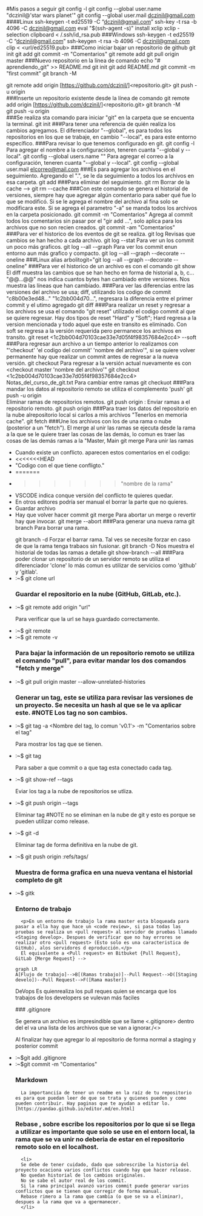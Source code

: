 #Mis pasos a seguir
    git config -l
    git config --global user.name "dczinil@'star wars planet'"
    git config --global user.mail <dczinil@gmail.com>
####Linux
    ssh-keygen -t ed25519 -C “dczinil@gmail.com”
    ssh-key -t rsa -b 4096 -C <dczinil@gmail.com>
    eval "$(ssh-agent -s)"
    install xclip
    xclip -selection clipboard < /.ssh/id_rsa.pub
###Windows
    ssh-keygen -t ed25519 -C “dczinil@gmail.com”
    ssh-keygen -t rsa -b 4096 -C <dczinil@gmail.com>
    clip < <url/ed25519.pub>
###Como iniciar bajar un repositorio de github
    git init
    git add <url>
    git commit -m "Comentarios"
    git remote add <url>
    git pull origin master
###Nuevo repositorio en la línea de comando
    echo "# aprendiendo_git" >> README.md
    git init
    git add README.md
    git commit -m "first commit"
    git branch -M <main o master>
    git remote add origin [https://github.com/dczinil/]<repositorio.git>
    git push -u origin <main o master>
###Inserte un repositorio existente desde la línea de comando
    git remote add origin [https://github.com/dczinil/]<repositorio.git>
    git branch -M <main o master>
    git push -u origin <main o master>
###Se realiza sta comando para iniciar "git" en la carpeta que se encuenta la terminal.
    git init
###Para tener una referencia de quién realiza los cambios agregamos. El diferenciador "--global", es para todos los repositorios en los que se trabaje, en cambio "--local", es para este entorno específico.
###Para revisar lo que tenemos configurado en git.
    git config -l
Para agregar el nombre a la configuracióon, teneren cuanta "--global y --local".
    git config --global users.name "<Nombre del usuario>"
Para agregar el correo a la configuración, teneren cuanta "--global y --local".
    git config --global user.mail <elcorreo@mail.com>
###Es para agregar los archivos en el seguimiento. Agregando el ".", se le da seguimiento a todos los archivos en esa carpeta.
    git add <Url Archivos>
###Para eliminar del seguimiento.
    git rm <Url Archivo>
Borrar de la cache -->
    git rm <Url Archivo> --cache
###Con este comando se genera el historial de versiones, siempre hay que agregar algún comentario para saber qué fue lo que se modificó. Si se le agrega el nombre del archivo al fina solo se modificara este. Si se agrega el parametro "-a" se manda todos los archivos en la carpeta posicionado.
    git commit -m "Comentarios"
Agrega al commit todos los comentarios sin pasar por el "gir add ...", solo aplica para los archivos que no son recien creados.
git commit -am "Comentarios"
###Para ver el historico de los eventos de git se realiza. 
    git log
Revisas que cambios se han hecho a cada archivo.
    git log --stat
Para ver un los commit un poco más graficos.
    git log --all --graph 
Para ver los commit enun entorno aun más grafico y compacto.
    git log --all --graph --decorate --oneline
###Linux
    alias arbolitogit="git log --all --graph --decorate --oneline"
###Para ver el historico de un archivo es con el comando
    git show <Nombre del archivo>
El diff muestra las cambios que se han hecho en forma de historial a, b, c...
"@@...@@" nos indica cuantos bytes han cambiado entre versiones.
Nos muestra las líneas que han cambiado.
###Para ver las diferencias entre las versiones del archivo se usa; diff, utilizando los codigo de commit "c8b00e3ed48..." "1c2bb004d70...", regresara la diferencia entre el primer commit y el utimo agregado
    git diff <CommitHash>
###Para realizar un reset y regresar a los archivos se usa el comando "git reset" utilizado el codigo commit al que se quiere regresar. Hay dos tipos de reset "Hard" y "Soft"; Hard regresa a la version mencionada y todo aquel que este en transito es eliminado. Con soft se regresa a la versión requerida pero permanece los archivos en transito.
    git reset <1c2bb004d70103cae33e7d05f4f98357684e2cc4> --soft
###Para regresar aun archivo a un tiempo anterior lo realizamos con "'checkout' 'el codigo del commit' 'nombre del archivo'", si se quiere volver permanente hay que realizar un commit antes de regresar a la nueva versión.
    git checkout
Para regresar a la versión actual nuevamente es con <checkout master 'nombre del archivo'"
    git checkout <1c2bb004d70103cae33e7d05f4f98357684e2cc4> Notas_del_curso_de_git.txt
Para cambiar entre ramas
    git checkuot <nombre de la rama>
###Para mandar los datos al repositorio remoto se utiliza el complemento 'push'
    git push -u origin <main o master>
Eliminar ramas de repositorios remotos.
    git push origin :<Nombre de la rama>
Enviar ramas a el repositorio remoto.
    git push origin <Nombre de la rama>
###Para traer los datos del repositorio en la nube alrepositorio local si carlos a mis archivos "Tenerlos en memoria cache".
    git fetch
###Une los archivos con los de una rama o nube (posterior a un "fetch"). El merge al unir las ramas se ejecuta desde la rama a la que se le quiere traer las cosas de las demás, lo comun es traer las cosas de las demás ramas a la "Master, Main
    git merge
Para unir las ramas
- Cuando existe un conflicto. aparecen estos comentarios en el codigo:
- <<<<<<<HEAD
- "Codigo con el que tiene confligto."
- =======
- >>>>>>>"nombre de la rama"
- VSCODE indica conque versión del conflicto te quieres quedar.
- En otros editores podría ser manual el borrar la parte que no quieres.
- Guardar archivo
- Hay que volver hacer commit
    git merge <nombre de la rama>
Para abortar un merge o revertir hay que invocar.
git merge --abort
###Para generar una nueva rama
    git branch <nombre de la rama>
Para borrar una rama.</p>
    git branch -d <Nombre de la rama>
Forzar el barrar rama. Tal ves se necesite forzar en caso de que la rama tenga trabaos sin fusionar.
    git branch -D <Nombre de la rama>
Nos muestra el historial de todas las ramas a detalle
git show-branch --all
###Para poder clonar un repositorio de un servidor remoto se utiliza el diferenciador 'clone' lo más comun es utilizar de servicios como 'github' y 'gitlab'.
- :~$ git clone url
    ### Guardar el repositorio en la nube (GitHub, GitLab, etc.).
- :~$ git remote add origin "url"
        <p>Para verificar que la url se haya guardado correctamente.</p>
- :~$ git remote
- :~$ git remote -v
    ### Para bajar la información de un repositorio remoto se utiliza el comando "pull", para evitar mandar los dos comandos "fetch y merge"
- :~$ git pull origin master --allow-unrelated-histories
    ### Generar un tag, este se utiliza para revisar las versiones de un proyecto. Se necesita un hash al que se le va aplicar este. #NOTE Los tag no son cambios. 
- :~$ git tag -a <Nombre del tag, lo comun 'v0.1'> -m "Comentarios sobre el tag" <Hash>
        <p>Para mostrar los tag que se tienen.</p>
- :~$ git tag
        <p>Para saber a que commit o a que tag esta conectado cada tag.</p>
- :~$ git show-ref --tags
        <p>Eviar los tag a la nube de repositorios se utliza.</p>
- :~$ git push origin --tags
        <p>Eliminar tag #NOTE no se eliminan en la nube de git y esto es porque se pueden utilizar como release.</p>
- :~$ git -d <Nombre del tag>
        <p>Eliminar tag de forma definitiva en la nube de git.</p>
- :~$ git push origin :refs/tags/<Nombre del tag>
    ### Muestra de forma grafica en una nueva ventana el historial completo de git
- :~$ gitk
    ### Entorno de trabajo
        <p>En un entorno de trabajo la rama master esta bloqueada para pasar a ella hay que hace un <code review>, si pasa todas las pruebas se realiza un <pull request> al servidor de pruebas llamado <Staging develop>. Despues de verificar que no hay errores se realizar otro <pull request> (Esto solo es una caracteristica de GitHub), alos servidores d eproducción.</p>
        El equivalente a <Pull request> en Bitbuket {Pull Request}, GitLab {Merge Request} -->
    ```mermaid
    graph LR
    A[Flujo de trabajo]-->B[(Ramas trabajo)]--Pull Request-->D([Staging  develo])--Pull Request-->F([Rama master])
    ```
    <p>DeVops Es quienrealiza los pull reques quien se encarga que los trabajos de los developers se vulevan más faciles</p>
    ### .gitignore
        <p>Se genera un archivo es impresindible que se llame <.gitignore> dentro del el va una lista de los archivos que se van a ignorar./<>
        <p>Al finalizar hay que agregar lo al repositorio de forma normal a staging y posterior commit</p>
- :~$git add .gitignore
- :~$git commit -m "Comentarios"
    ### Markdown
        La importanciía de tener un readme en la raíz de tu repositorio es para que puedan leer de que se trata y quienes pueden y como pueden contribuir. Hay paginas que te ayudan a editar lo.[https://pandao.github.io/editor.md/en.html]
    ### Rebase <Es una mala practica>, sobre escribe los repositorios por lo que si se llega a utilizar es importante que solo se use en el entorn local, la rama que se va unir no deberia de estar en el repositorio remoto solo en el localhost.
        <li>
        Se debe de tener cuidado, dado que sobrescribe la historia del proyecto ocaciona varios conflictos cuando hay que hacer release.
        No quedan historial de los cambios originales.
        No se sabe el autor real de los commit.
        Si la rama principal avanzó varios commit puede generar varios conflictos que se tienen que corregir de forma manual.
        Rebase rimero a la rama que cambia (o que se va a eliminar), despues a la rama que va a qpermanecer.
        </li>